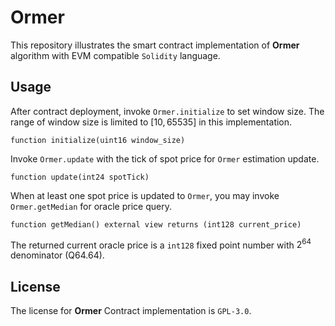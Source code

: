 # Ormer

This repository illustrates the smart contract implementation of $\textbf{Ormer}$ algorithm with EVM compatible `Solidity` language.

## Usage

After contract deployment, invoke `Ormer.initialize` to set window size. The range of window size is limited to $[10, 65535]$ in this implementation.

```solidity
function initialize(uint16 window_size)
```

Invoke `Ormer.update` with the tick of spot price for `Ormer` estimation update.

```solidity
function update(int24 spotTick)
```

When at least one spot price is updated to `Ormer`, you may invoke `Ormer.getMedian` for oracle price query.

```solidity
function getMedian() external view returns (int128 current_price)
```

The returned current oracle price is a `int128` fixed point number with $2^{64}$ denominator (Q64.64). 

## License

The license for $\textbf{Ormer}$ Contract implementation is `GPL-3.0`.
